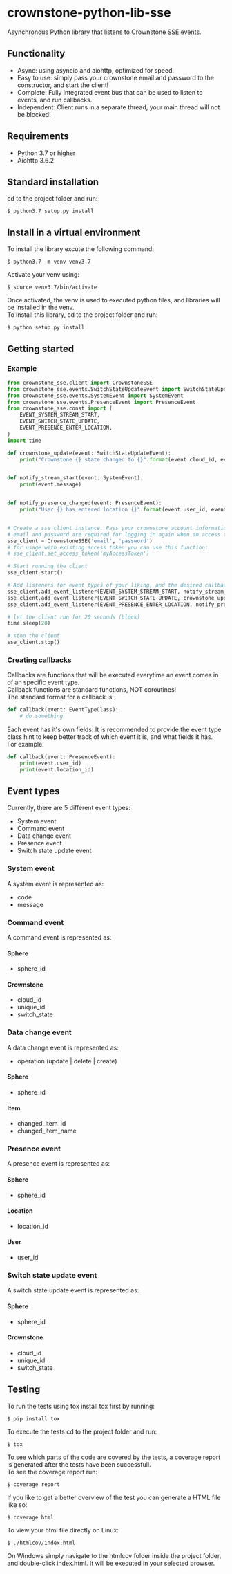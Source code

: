 # crownstone-python-lib-sse
Asynchronous Python library that listens to Crownstone SSE events.

## Functionality
* Async: using asyncio and aiohttp, optimized for speed.
* Easy to use: simply pass your crownstone email and password to the constructor, and start the client!
* Complete: Fully integrated event bus that can be used to listen to events, and run callbacks.
* Independent: Client runs in a separate thread, your main thread will not be blocked!

## Requirements
* Python 3.7 or higher
* Aiohttp 3.6.2

## Standard installation
cd to the project folder and run:
```console
$ python3.7 setup.py install
```

## Install in a virtual environment
To install the library excute the following command:
```console
$ python3.7 -m venv venv3.7
```
Activate your venv using:
```console
$ source venv3.7/bin/activate
```
Once activated, the venv is used to executed python files, and libraries will be installed in the venv.<br>
To install this library, cd to the project folder and run:
```console
$ python setup.py install
```

## Getting started
### Example
```python
from crownstone_sse.client import CrownstoneSSE
from crownstone_sse.events.SwitchStateUpdateEvent import SwitchStateUpdateEvent
from crownstone_sse.events.SystemEvent import SystemEvent
from crownstone_sse.events.PresenceEvent import PresenceEvent
from crownstone_sse.const import (
    EVENT_SYSTEM_STREAM_START,
    EVENT_SWITCH_STATE_UPDATE,
    EVENT_PRESENCE_ENTER_LOCATION,
)
import time

def crownstone_update(event: SwitchStateUpdateEvent):
    print("Crownstone {} state changed to {}".format(event.cloud_id, event.switch_state))


def notify_stream_start(event: SystemEvent):
    print(event.message)


def notify_presence_changed(event: PresenceEvent):
    print("User {} has entered location {}".format(event.user_id, event.location_id))


# Create a sse client instance. Pass your crownstone account information.
# email and password are required for logging in again when an access token has expired.
sse_client = CrownstoneSSE('email', 'password')
# for usage with existing access token you can use this function:
# sse_client.set_access_token('myAccessToken')

# Start running the client
sse_client.start()

# Add listeners for event types of your liking, and the desired callback to be executed. see above.
sse_client.add_event_listener(EVENT_SYSTEM_STREAM_START, notify_stream_start)
sse_client.add_event_listener(EVENT_SWITCH_STATE_UPDATE, crownstone_update)
sse_client.add_event_listener(EVENT_PRESENCE_ENTER_LOCATION, notify_presence_changed)

# let the client run for 20 seconds (block)
time.sleep(20)

# stop the client
sse_client.stop()
```
### Creating callbacks
Callbacks are functions that will be executed everytime an event comes in of an specific event type.<br>
Callback functions are standard functions, NOT coroutines!<br>
The standard format for a callback is:
```python
def callback(event: EventTypeClass):
    # do something
```
Each event has it's own fields. It is recommended to provide the event type class hint to keep better track of which event it is, and what fields it has. <br>
For example:
```python
def callback(event: PresenceEvent):
    print(event.user_id)
    print(event.location_id)
```

## Event types
Currently, there are 5 different event types:
* System event
* Command event
* Data change event
* Presence event
* Switch state update event

### System event
A system event is represented as:
* code
* message

### Command event
A command event is represented as:
#### Sphere
* sphere_id
#### Crownstone
* cloud_id
* unique_id
* switch_state

### Data change event
A data change event is represented as:
* operation (update | delete | create)
#### Sphere
* sphere_id
#### Item
* changed_item_id
* changed_item_name

### Presence event
A presence event is represented as:
#### Sphere
* sphere_id
#### Location
* location_id
#### User
* user_id

### Switch state update event
A switch state update event is represented as:
#### Sphere
* sphere_id
#### Crownstone
* cloud_id
* unique_id
* switch_state

## Testing
To run the tests using tox install tox first by running:
```console
$ pip install tox
```
To execute the tests cd to the project folder and run:
```console
$ tox
```
To see which parts of the code are covered by the tests, a coverage report is generated after the tests have been successfull.<br>
To see the coverage report run:
```console
$ coverage report
```
If you like to get a better overview of the test you can generate a HTML file like so:
```console
$ coverage html
```
To view your html file directly on Linux:
```console
$ ./htmlcov/index.html
```
On Windows simply navigate to the htmlcov folder inside the project folder, and double-click index.html. It will be executed in your selected browser.
